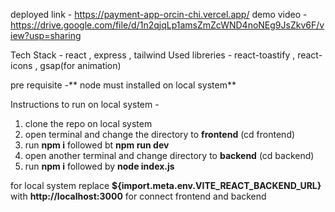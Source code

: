 deployed link - https://payment-app-orcin-chi.vercel.app/
demo video - https://drive.google.com/file/d/1n2qjqLp1amsZmZcWND4noNEg9JsZkv6F/view?usp=sharing

Tech Stack - react , express , tailwind
Used libreries - react-toastify , react-icons , gsap(for animation)

pre requisite -** node must installed on local system**

Instructions to run on local system -
1. clone the repo on local system
2. open terminal and change the directory to **frontend** (cd frontend)
3. run **npm i** followed bt **npm run dev**
4. open another terminal and change directory to **backend** (cd backend)
5. run **npm i** followed by **node index.js**

for local system replace **${import.meta.env.VITE_REACT_BACKEND_URL}** with **http://localhost:3000** for connect frontend and backend
